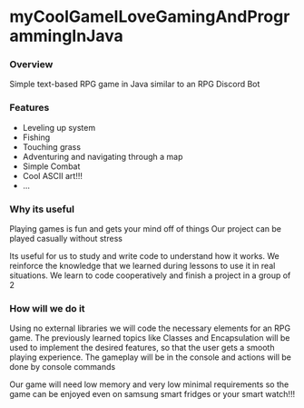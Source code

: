 # myCoolGameILoveGamingAndProgrammingInJava

### Overview
Simple text-based RPG game in Java similar to an RPG Discord Bot

### Features
- Leveling up system
- Fishing
- Touching grass
- Adventuring and navigating through a map
- Simple Combat
- Cool ASCII art!!!
- ...

### Why its useful
Playing games is fun and gets your mind off of things
Our project can be played casually without stress

Its useful for us to study and write code to understand how it works.
We reinforce the knowledge that we learned during lessons to use it in real situations.
We learn to code cooperatively and finish a project in a group of 2

### How will we do it
Using no external libraries we will code the necessary elements for an RPG game.
The previously learned topics like Classes and Encapsulation will be used to implement the desired features, so that the user gets a smooth playing experience.
The gameplay will be in the console and actions will be done by console commands


Our game will need low memory and very low minimal requirements so the game can be enjoyed even on samsung smart fridges or your smart watch!!!

